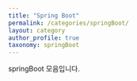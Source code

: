 ```yaml
---
title: "Spring Boot"
permalink: /categories/springBoot/
layout: category
author_profile: true
taxonomy: springBoot
---
```



springBoot 모음입니다.
